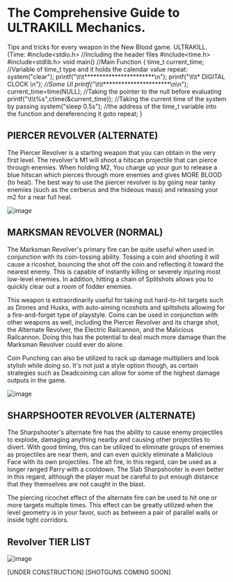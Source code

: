 # The Comprehensive Guide to ULTRAKILL Mechanics.
Tips and tricks for every weapon in the New Blood game. ULTRAKILL. 
(Time: #include<stdio.h> //Including the header files
#include<time.h>
#include<stdlib.h>
void main() //Main Function
{
  time_t current_time;  //Variable of time_t type and it holds the calendar value
   repeat:
    system("clear");
    printf("\t\t***********************\n");
    printf("\t\t*   DIGITAL CLOCK     *\n");  //Some UI
    printf("\t\t***********************\n\n");
    current_time=time(NULL);  //Taking the pointer to the null before evaluating
    printf("\t\t%s",ctime(&current_time));  //Taking the current time of the system by passing
    system("sleep 0.5s"); //the address of the time_t variable into the function and dereferencing it
    goto repeat;
}
## PIERCER REVOLVER (ALTERNATE)
 The Piercer Revolver is a starting weapon that you can obtain in the very first level. The revolver's M1 will shoot a hitscan projectile that can pierce through enemies. When holding M2, You charge up your gun to release a blue hitscan which pierces through more enemies and gives MORE BLOOD (to heal). The best way to use the piercer revolver is by going near tanky enemies (such as the cerberus and the hideous mass) and releasing your m2 for a near full heal.


![image](https://github.com/therealchetoschool/therealchetoschool.github.io/assets/152353058/2294d018-d778-4ecd-983b-3858ddb72042)


## MARKSMAN REVOLVER (NORMAL)
 The Marksman Revolver's primary fire can be quite useful when used in conjunction with its coin-tossing ability. Tossing a coin and shooting it will cause a ricoshot, bouncing the shot off the coin and reflecting it toward the nearest enemy. This is capable of instantly killing or severely injuring most low-level enemies. In addition, hitting a chain of Splitshots allows you to quickly clear out a room of fodder enemies.

This weapon is extraordinarily useful for taking out hard-to-hit targets such as Drones and Husks, with auto-aiming ricoshots and splitshots allowing for a fire-and-forget type of playstyle. Coins can be used in conjunction with other weapons as well, including the Piercer Revolver and its charge shot, the Alternate Revolver, the Electric Railcannon, and the Malicious Railcannon. Doing this has the potential to deal much more damage than the Marksman Revolver could ever do alone.

Coin Punching can also be utilized to rack up damage multipliers and look stylish while doing so. It's not just a style option though, as certain strategies such as Deadcoining can allow for some of the highest damage outputs in the game.


![image](https://github.com/therealchetoschool/therealchetoschool.github.io/assets/152353058/3c3736fc-8876-4ca0-b832-a126a3c5e0dd)


## SHARPSHOOTER REVOLVER (ALTERNATE)
 The Sharpshooter's alternate fire has the ability to cause enemy projectiles to explode, damaging anything nearby and causing other projectiles to divert. With good timing, this can be utilized to eliminate groups of enemies as projectiles are near them, and can even quickly eliminate a Malicious Face with its own projectiles. The alt fire, in this regard, can be used as a longer ranged Parry with a cooldown. The Slab Sharpshooter is even better in this regard, although the player must be careful to put enough distance that they themselves are not caught in the blast.

The piercing ricochet effect of the alternate fire can be used to hit one or more targets multiple times. This effect can be greatly utilized when the level geometry is in your favor, such as between a pair of parallel walls or inside tight corridors.


## Revolver TIER LIST

![image](https://github.com/therealchetoschool/therealchetoschool.github.io/assets/152353058/27994572-1cea-429b-8b00-28cfea12e9fd)




[UNDER CONSTRUCTION] [SHOTGUNS COMING SOON]

